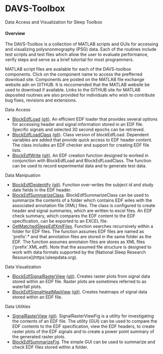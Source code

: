 DAVS-Toolbox
============

Data Access and Visualization for Sleep Toolbox

#### Overview
The DAVS-Toolbox is a collection of MATLAB scripts and GUIs for accessing and visualizing polysnonmography (PSG) data. Each of the routines include test scripts and test files which allow the user to evaluate performance, verify steps and serve as a brief tutortial for most programmers.

MATLAB script files are available for each of the DAVS-toolbox components.  Click on the component name to access the prefferred download site. Components are posted on the MATLAB file exchange website adn on GITHUB. It is reccomended that the MATLAB website be used to download if available. Links to the GITHUB site for MATLAB deposited routines are also provided for individuals who wish to contribute bug fixes, revisions and extensions. 


Data Access
- [BlockEdfLoad](http://www.mathworks.com/matlabcentral/fileexchange/42784-blockedfload)  [(git)](https://github.com/DennisDean/BlockEdfLoad). An efficient EDF loader that provides several options for accessing header and signal information stored in an EDF file. Specific signals and selected 30 second epochs can be retrieved.
- [BlockEdfLoadClass](http://www.mathworks.com/matlabcentral/fileexchange/45227-blockedfloadclass) [(git)](https://github.com/DennisDean/BlockEdfLoadClass/). Class version of blockEdfLoad. Dependent variables are added that provide quick access to EDF header content. The class includes an EDF checker and support for creating EDF file lists. 
- [BlockEdfWrite](http://www.mathworks.com/matlabcentral/fileexchange/46339-blockedfwrite) [(git)](https://github.com/DennisDean/BlockEdfLoadClass/). An EDF creation function designed to worked in conjunction with BlockEdfLoad and BlockEdfLoadClass. The function can be used to record experimental data and to generate test data.  

Data Manipuation
- [BlockEdfDeidentify](http://www.mathworks.com/matlabcentral/fileexchange/46423-blockedfdeidentify) [(git)](https://github/DennisDean/BlockEdfDeidentify/). Function over-writes the subject id and study date fields in the EDF header. 
- [BlockEdfSummarizeClass](https://github.com/DennisDean/BlockEdfSummarizeClass). BlockEdfSummarizeClass can be used to summarize the contents of a folder which contains EDF wiles with the associated annotation file (XML) files. The class is configured to create header and signal summaries, which are written to excel files. An EDF check summary, which compares the EDF content to the EDF specification, can be exported to an EXCEL file.
- [GetMatchedSleepEdfXmlFiles](https://github.com/DennisDean/GetMatchedSleepEdfXmlFiles). Function searches recurrsively within a folder for EDF files. The function assumes EDF files are named as 'prefix'.* and that annotation files are stored in the same folder as the EDF.  The function assumes annotaion files are stores as XML files ('prefix'.XML.edf). Note that the assumed file structure is designed to work with data formats supported by the [National Sleep Research Resource](https:\\sleepdata.org\). 

Data Visualization
- [BlockEdfSignalRasterView](http://www.mathworks.com/matlabcentral/fileexchange/46366-blockedfsignalrasterview) [(git)](https://github.com/DennisDean/BlockEdfSignalRasterView). Creates raster plots from signal data stored within an EDF file. Raster plots are sometimes referred to as waterfall plots. 
- [BlockEdfSignalHeatMapView](http://www.mathworks.com/matlabcentral/fileexchange/46417-blockedfheatmapview) [(git)](https://github.com/DennisDean/BlockEdfSignalRasterView). Creates heatmaps of signal data stored within an EDF file. 

Data Utilities
- [SignalRasterView](http://www.mathworks.com/matlabcentral/fileexchange/46420-blockedfsignalrasterview) [(git)](http://github.com/DennisDean/SignalRasterView). SignalRasterViewFig is a utility for investigating the contents of an EDF file.  The utility (GUI) can be used to compare the EDF contents to the EDF specification, view the EDF headers, to create raster plots of the EDF signals and to create a power point summary of the generated raster plots. 
- [BlockEdfSummarizeFig](https://github.com/DennisDean/BlockEdfSummarizeFig). The simple GUI can be used to summarize and check EDF files stored within a folder.
